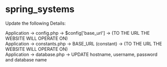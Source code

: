 # spring_systems
 
Update the following Details:<br />

Application -> config.php -> $config['base_url'] -> (TO THE URL THE WEBSITE WILL OPERATE ON)<br />
Application -> constants.php -> BASE_URL (constant) -> (TO THE URL THE WEBSITE WILL OPERATE ON)<br />
Application -> database.php -> UPDATE hostname, username, password and database name<br />